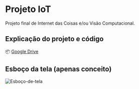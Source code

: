 # Projeto IoT
 Projeto final de Internet das Coisas e/ou Visão Computacional.

## Explicação do projeto e código
📦 [Google Drive](https://drive.google.com/file/d/1ZsPRdFAD6hxc09mFp0dWI1GGJ6D7bx8T/view)

## Esboço da tela (apenas conceito)
![Esboço-de-tela](https://user-images.githubusercontent.com/71523376/158446661-30ce4984-a107-4619-be5d-09a7c227d525.png)

